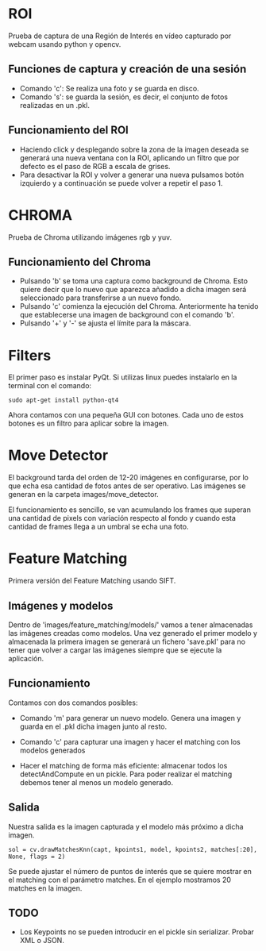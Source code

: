 # ROI

 Prueba de captura de una Región de Interés en vídeo capturado por webcam usando python y opencv.

## Funciones de captura y creación de una sesión

- Comando 'c': Se realiza una foto y se guarda en disco.
- Comando 's': se guarda la sesión, es decir, el conjunto de fotos realizadas en un .pkl.

## Funcionamiento del ROI

- Haciendo click y desplegando sobre la zona de la imagen deseada se generará una nueva ventana con la ROI, aplicando un filtro que por defecto es el paso de RGB a escala de grises.
- Para desactivar la ROI y volver a generar una nueva pulsamos botón izquierdo y a continuación se puede volver a repetir
el paso 1.

# CHROMA

Prueba de Chroma utilizando imágenes rgb y yuv.

## Funcionamiento del Chroma

- Pulsando 'b' se toma una captura como background de Chroma. Esto quiere decir que lo nuevo que aparezca añadido a dicha imagen será seleccionado para transferirse a un nuevo fondo.
- Pulsando 'c' comienza la ejecución del Chroma. Anteriormente ha tenido que establecerse una imagen de background con el comando 'b'.
- Pulsando '+' y '-' se ajusta el límite para la máscara.

# Filters

El primer paso es instalar PyQt. Si utilizas linux puedes instalarlo en la terminal con el comando:
```
sudo apt-get install python-qt4
```
Ahora contamos con una pequeña GUI con botones. Cada uno de estos botones es un filtro para aplicar sobre la imagen.

# Move Detector

El background tarda del orden de 12-20 imágenes en configurarse, por lo que echa esa cantidad de fotos antes de ser operativo.
Las imágenes se generan en la carpeta images/move_detector.

El funcionamiento es sencillo, se van acumulando los frames que superan una cantidad de pixels con variación respecto al fondo y cuando
esta cantidad de frames llega a un umbral se echa una foto.

# Feature Matching

Primera versión del Feature Matching usando SIFT.

## Imágenes y modelos

Dentro de 'images/feature_matching/models/' vamos a tener almacenadas las imágenes creadas como modelos.
Una vez generado el primer modelo y almacenada la primera imagen se generará un fichero 'save.pkl' para no tener que volver a cargar las imágenes siempre que se ejecute la aplicación.

## Funcionamiento

Contamos con dos comandos posibles:

- Comando 'm' para generar un nuevo modelo. Genera una imagen y guarda en el .pkl dicha imagen junto al resto.
- Comando 'c' para capturar una imagen y hacer el matching con los modelos generados

- Hacer el matching de forma más eficiente: almacenar todos los detectAndCompute en un pickle. Para poder realizar el matching debemos tener al menos un modelo generado.

## Salida

Nuestra salida es la imagen capturada y el modelo más próximo a dicha imagen.

```
sol = cv.drawMatchesKnn(capt, kpoints1, model, kpoints2, matches[:20], None, flags = 2)
```
Se puede ajustar el número de puntos de interés que se quiere mostrar en el matching con el parámetro matches. En el ejemplo mostramos 20 matches en la imagen.

## TODO

- Los Keypoints no se pueden introducir en el pickle sin serializar. Probar XML o JSON.
